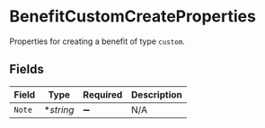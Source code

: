 # BenefitCustomCreateProperties

Properties for creating a benefit of type `custom`.


## Fields

| Field              | Type               | Required           | Description        |
| ------------------ | ------------------ | ------------------ | ------------------ |
| `Note`             | **string*          | :heavy_minus_sign: | N/A                |